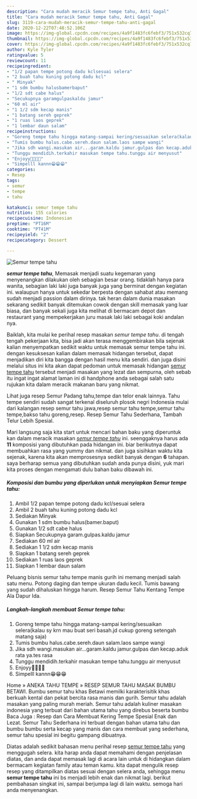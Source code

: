 ```yaml
---
description: "Cara mudah meracik Semur tempe tahu, Anti Gagal"
title: "Cara mudah meracik Semur tempe tahu, Anti Gagal"
slug: 3119-cara-mudah-meracik-semur-tempe-tahu-anti-gagal
date: 2020-12-22T07:48:52.106Z
image: https://img-global.cpcdn.com/recipes/4a9f1483fc6febf3/751x532cq70/semur-tempe-tahu-foto-resep-utama.jpg
thumbnail: https://img-global.cpcdn.com/recipes/4a9f1483fc6febf3/751x532cq70/semur-tempe-tahu-foto-resep-utama.jpg
cover: https://img-global.cpcdn.com/recipes/4a9f1483fc6febf3/751x532cq70/semur-tempe-tahu-foto-resep-utama.jpg
author: Kyle Tyler
ratingvalue: 5
reviewcount: 11
recipeingredient:
- "1/2 papan tempe potong dadu kclsesuai selera"
- "2 buah tahu kuning potong dadu kcl"
- " Minyak"
- "1 sdm bumbu halusbamerbaput"
- "1/2 sdt cabe halus"
- "Secukupnya garamgulpaskaldu jamur"
- "60 ml air"
- "1 1/2 sdm kecap manis"
- "1 batang sereh geprek"
- "1 ruas laos geprek"
- "1 lembar daun salam"
recipeinstructions:
- "Goreng tempe tahu hingga matang-sampai kering/sesuaikan selera(kalau sy krn mau buat seri basah.jd cukup goreng setengah matang saja)"
- "Tumis bumbu halus.cabe.sereh.daun salam.laos sampe wangi"
- "Jika sdh wangi.masukan air...garam.kaldu jamur.gulpas dan kecap.aduk rata ya.tes rasa"
- "Tunggu mendidih.terkahir masukan tempe tahu.tunggu air menyusut"
- "Enjoyy🤤🤤🤤🤤"
- "Simpelll kannn😁😁😁"
categories:
- Resep
tags:
- semur
- tempe
- tahu

katakunci: semur tempe tahu 
nutrition: 155 calories
recipecuisine: Indonesian
preptime: "PT16M"
cooktime: "PT41M"
recipeyield: "2"
recipecategory: Dessert

---
```



![Semur tempe tahu](https://img-global.cpcdn.com/recipes/4a9f1483fc6febf3/751x532cq70/semur-tempe-tahu-foto-resep-utama.jpg)

<b><i>semur tempe tahu</i></b>, Memasak menjadi suatu kegemaran yang menyenangkan dilakukan oleh sebagian besar orang. tidaklah hanya para wanita, sebagian laki laki juga banyak juga yang berminat dengan kegiatan ini. walaupun hanya untuk sekedar berpesta dengan sahabat atau memang sudah menjadi passion dalam dirinya. tak heran dalam dunia masakan sekarang sedikit banyak ditemukan cowok dengan skill memasak yang luar biasa, dan banyak sekali juga kita melihat di bermacam depot dan restaurant yang mempekerjakan juru masak laki laki sebagai koki andalan nya.

Baiklah, kita mulai ke perihal resep masakan <i>semur tempe tahu</i>. di tengah tengah pekerjaan kita, bisa jadi akan terasa menggembirakan bila sejenak kalian menyempatkan sedikit waktu untuk memasak semur tempe tahu ini. dengan kesuksesan kalian dalam memasak hidangan tersebut, dapat menjadikan diri kita bangga dengan hasil menu kita sendiri. dan juga disini melalui situs ini kita akan dapat pedoman untuk memasak hidangan <u>semur tempe tahu</u> tersebut menjadi masakan yang lezat dan sempurna, oleh sebab itu ingat ingat alamat laman ini di handphone anda sebagai salah satu rujukan kita dalam meracik makanan baru yang nikmat.

Lihat juga resep Semur Padang tahu,tempe dan telor enak lainnya. Tahu tempe sendiri sudah sangat terkenal diseluruh plosok negri Indonesia mulai dari kalangan resep semur tahu jawa,resep semur tahu tempe,semur tahu tempe,bakso tahu goreng,resep. Resep Semur Tahu Sederhana, Tambah Telur Lebih Spesial.


Mari langsung saja kita start untuk mencari bahan baku yang diperuntuk kan dalam meracik masakan <u><i>semur tempe tahu</i></u> ini. seenggaknya harus ada <b>11</b> komposisi yang dibutuhkan pada hidangan ini. biar berikutnya dapat membuahkan rasa yang yummy dan nikmat. dan juga sisihkan waktu kita sejenak, karena kita akan memprosesnya sedikit banyak dengan <b>6</b> tahapan. saya berharap semua yang dibutuhkan sudah anda punya disini, yuk mari kita proses dengan mengamati dulu bahan baku dibawah ini.

<!--inarticleads1-->

##### Komposisi dan bumbu yang diperlukan untuk menyiapkan Semur tempe tahu:

1. Ambil 1/2 papan tempe potong dadu kcl/sesuai selera
1. Ambil 2 buah tahu kuning potong dadu kcl
1. Sediakan  Minyak
1. Gunakan 1 sdm bumbu halus(bamer.baput)
1. Gunakan 1/2 sdt cabe halus
1. Siapkan Secukupnya garam.gulpas.kaldu jamur
1. Sediakan 60 ml air
1. Sediakan 1 1/2 sdm kecap manis
1. Siapkan 1 batang sereh geprek
1. Sediakan 1 ruas laos geprek
1. Siapkan 1 lembar daun salam


Peluang bisnis semur tahu tempe manis gurih ini memang menjadi salah satu menu. Potong daging dan tempe ukuran dadu kecil. Tumis bawang yang sudah dihaluskan hingga harum. Resep Semur Tahu Kentang Tempe Ala Dapur Ida. 

<!--inarticleads2-->

##### Langkah-langkah membuat Semur tempe tahu:

1. Goreng tempe tahu hingga matang-sampai kering/sesuaikan selera(kalau sy krn mau buat seri basah.jd cukup goreng setengah matang saja)
1. Tumis bumbu halus.cabe.sereh.daun salam.laos sampe wangi
1. Jika sdh wangi.masukan air...garam.kaldu jamur.gulpas dan kecap.aduk rata ya.tes rasa
1. Tunggu mendidih.terkahir masukan tempe tahu.tunggu air menyusut
1. Enjoyy🤤🤤🤤🤤
1. Simpelll kannn😁😁😁


Home » ANEKA TAHU TEMPE » RESEP SEMUR TAHU MASAK BUMBU BETAWI. Bumbu semur tahu khas Betawi memilki karakterisitik khas berkuah kental dan pekat bercita rasa manis dan gurih. Semur tahu adalah masakan yang paling murah meriah. Semur tahu adalah kuliner masakan indonesia yang terbuat dari bahan utama tahu yang direbus beserta bumbu Baca Juga : Resep dan Cara Membuat Kering Tempe Spesial Enak dan Lezat. Semur Tahu Sederhana ini terbuat dengan bahan utama tahu dan bumbu bumbu serta kecap yang manis dan cara membuat yang sederhana, semur tahu spesial ini begitu gampang dibuatnya. 

Diatas adalah sedikit bahasan menu perihal resep <u>semur tempe tahu</u> yang menggugah selera. kita harap anda dapat memahami dengan penjelasan diatas, dan anda dapat memasak lagi di acara lain untuk di hidangkan dalam bermacam kegiatan family atau teman kamu. kita dapat mengulik resep resep yang ditampilkan diatas sesuai dengan selera anda, sehingga menu <b>semur tempe tahu</b> ini bs menjadi lebih enak dan nikmat lagi. berikut pembahasan singkat ini, sampai berjumpa lagi di lain waktu. semoga hari anda menyenangkan.
